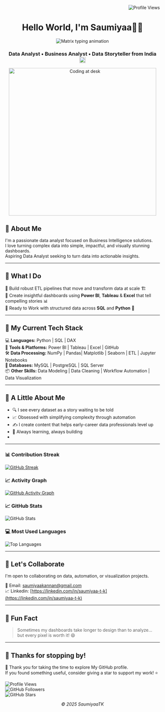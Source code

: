 <!-- Profile views top-right -->
<p align="right">
  <img src="https://komarev.com/ghpvc/?username=SaumiyaaTK&label=Profile%20views&color=0e75b6&style=flat" alt="Profile Views" />
</p>

<!-- Header -->
<h1 align="center"> Hello World, I'm Saumiyaa👩‍💻</h1>

<!-- Matrix-style animated intro -->
<p align="center">
  <img src="https://readme-typing-svg.demolab.com?font=Fira+Code&weight=500&size=20&pause=1000&color=39FF14&center=true&vCenter=true&width=420&lines=Simplify+Complexity;Turning+raw+data+into+insights+%F0%9F%92%BB" alt="Matrix typing animation" />
</p>

<!-- Subtitle with India flag -->
<h3 align="center">
  Data Analyst • Business Analyst • Data Storyteller from India  
  <img src="https://flagcdn.com/w40/in.png" width="20" alt="India Flag"> 
</h3>
  
<!-- Workspace image -->
<p align="center">
  <img src="https://i.pinimg.com/originals/f9/13/57/f9135788c6aeeec438abb986f283936c.gif" alt="Coding at desk" width="480"/>
</p>


## 🧠 About Me

I'm a passionate data analyst focused on Business Intelligence solutions.  
I love turning complex data into simple, impactful, and visually stunning dashboards.  
Aspiring Data Analyst seeking to turn data into actionable insights. 

---

## 💼 What I Do  

🔹 Build robust ETL pipelines that move and transform data at scale 🏗️    
🔹 Create insightful dashboards using **Power BI**, **Tableau** & **Excel** that tell compelling stories 📊  
🔹 Ready to Work with structured data across **SQL** and **Python** 🧠   

---

## 🧠 My Current Tech Stack  

💻 **Languages:** Python | SQL | DAX  
🧰 **Tools & Platforms:** Power BI | Tableau | Excel |  GitHub  
🛠️ **Data Processing:** NumPy | Pandas| Matplotlib | Seaborn | ETL | Jupyter Notebooks  
📂 **Databases:** MySQL | PostgreSQL | SQL Server  
📦 **Other Skills:** Data Modeling | Data Cleaning | Workflow Automation | Data Visualization  

---

## 🌟 A Little About Me  

- 🔍 I see every dataset as a story waiting to be told  
- 📈 Obsessed with simplifying complexity through automation  
- ✍️ I create content that helps early-career data professionals level up  
- 🧩 Always learning, always building
- 
---

### 📊 Contribution Streak  
[![GitHub Streak](https://github-readme-streak-stats.herokuapp.com/?user=SaumiyaaTK&theme=dark&hide_border=true)](https://git.io/streak-stats)

### 📈 Activity Graph  
[![GitHub Activity Graph](https://github-readme-activity-graph.vercel.app/graph?username=SaumiyaaTK&theme=react-dark)](https://github.com/ashutosh00710/github-readme-activity-graph)

### 📈 GitHub Stats  
![GitHub Stats](https://github-readme-stats.vercel.app/api?username=SaumiyaaTK&show_icons=true&theme=radical)  

### 💻 Most Used Languages  
![Top Languages](https://github-readme-stats.vercel.app/api/top-langs/?username=SaumiyaaTK&layout=compact&theme=radical)

---

## 🤝 Let's Collaborate

I'm open to collaborating on data, automation, or visualization projects.

📩 Email: [saumiyaakannan@gmail.com](mailto:saumiyaakannan@gmail.com) \
📈 Linkedin: [https://linkedin.com/in/saumiyaa-t-k](https://linkedin.com/in/saumiyaa-t-k)

---

## 🎯 Fun Fact

> Sometimes my dashboards take longer to design than to analyze… but every pixel is worth it! 😄

---

## 🚀 Thanks for stopping by!

🙏 Thank you for taking the time to explore My GitHub profile.  
If you found something useful, consider giving a star to support my work! ⭐

![Profile Views](https://komarev.com/ghpvc/?username=SaumiyaaTK&color=blue&style=flat-square)  
![GitHub Followers](https://img.shields.io/github/followers/SaumiyaaTK?label=Follow&style=social)  
![GitHub Stars](https://img.shields.io/github/stars/SaumiyaaTK?affiliations=OWNER%2CCOLLABORATOR&style=social)

<p align="center"><em>© 2025 SaumiyaaTK</em></p>

